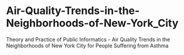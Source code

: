 # Air-Quality-Trends-in-the-Neighborhoods-of-New-York_City
Theory and Practice of Public Informatics - Air Quality Trends in the Neighborhoods of New York City for People Suffering from Asthma
